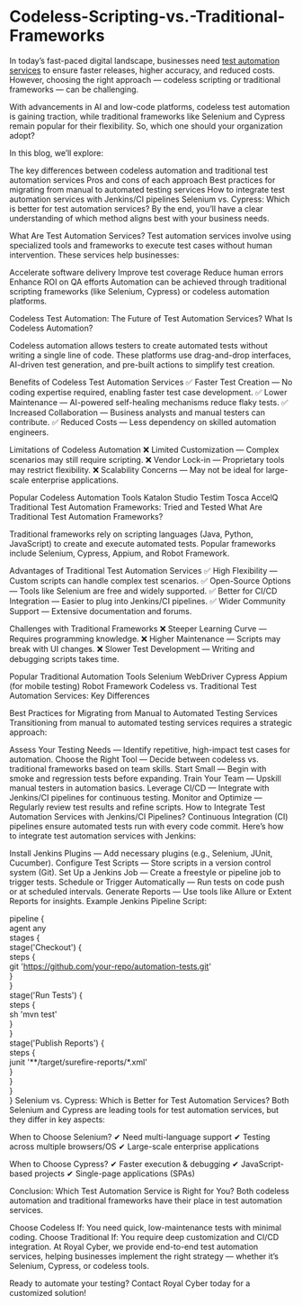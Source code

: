 # Codeless-Scripting-vs.-Traditional-Frameworks

In today’s fast-paced digital landscape, businesses need [test automation services](https://www.royalcyber.com/technologies/test-automation-consulting-services/) to ensure faster releases, higher accuracy, and reduced costs. However, choosing the right approach — codeless scripting or traditional frameworks — can be challenging.

With advancements in AI and low-code platforms, codeless test automation is gaining traction, while traditional frameworks like Selenium and Cypress remain popular for their flexibility. So, which one should your organization adopt?

In this blog, we’ll explore:

The key differences between codeless automation and traditional test automation services
Pros and cons of each approach
Best practices for migrating from manual to automated testing services
How to integrate test automation services with Jenkins/CI pipelines
Selenium vs. Cypress: Which is better for test automation services?
By the end, you’ll have a clear understanding of which method aligns best with your business needs.

What Are Test Automation Services?
Test automation services involve using specialized tools and frameworks to execute test cases without human intervention. These services help businesses:

Accelerate software delivery
Improve test coverage
Reduce human errors
Enhance ROI on QA efforts
Automation can be achieved through traditional scripting frameworks (like Selenium, Cypress) or codeless automation platforms.

Codeless Test Automation: The Future of Test Automation Services?
What Is Codeless Automation?

Codeless automation allows testers to create automated tests without writing a single line of code. These platforms use drag-and-drop interfaces, AI-driven test generation, and pre-built actions to simplify test creation.

Benefits of Codeless Test Automation Services
✅ Faster Test Creation — No coding expertise required, enabling faster test case development.
✅ Lower Maintenance — AI-powered self-healing mechanisms reduce flaky tests.
✅ Increased Collaboration — Business analysts and manual testers can contribute.
✅ Reduced Costs — Less dependency on skilled automation engineers.

Limitations of Codeless Automation
❌ Limited Customization — Complex scenarios may still require scripting.
❌ Vendor Lock-in — Proprietary tools may restrict flexibility.
❌ Scalability Concerns — May not be ideal for large-scale enterprise applications.

Popular Codeless Automation Tools
Katalon Studio
Testim
Tosca
AccelQ
Traditional Test Automation Frameworks: Tried and Tested
What Are Traditional Test Automation Frameworks?

Traditional frameworks rely on scripting languages (Java, Python, JavaScript) to create and execute automated tests. Popular frameworks include Selenium, Cypress, Appium, and Robot Framework.

Advantages of Traditional Test Automation Services
✅ High Flexibility — Custom scripts can handle complex test scenarios.
✅ Open-Source Options — Tools like Selenium are free and widely supported.
✅ Better for CI/CD Integration — Easier to plug into Jenkins/CI pipelines.
✅ Wider Community Support — Extensive documentation and forums.

Challenges with Traditional Frameworks
❌ Steeper Learning Curve — Requires programming knowledge.
❌ Higher Maintenance — Scripts may break with UI changes.
❌ Slower Test Development — Writing and debugging scripts takes time.

Popular Traditional Automation Tools
Selenium WebDriver
Cypress
Appium (for mobile testing)
Robot Framework
Codeless vs. Traditional Test Automation Services: Key Differences

Best Practices for Migrating from Manual to Automated Testing Services
Transitioning from manual to automated testing services requires a strategic approach:

Assess Your Testing Needs — Identify repetitive, high-impact test cases for automation.
Choose the Right Tool — Decide between codeless vs. traditional frameworks based on team skills.
Start Small — Begin with smoke and regression tests before expanding.
Train Your Team — Upskill manual testers in automation basics.
Leverage CI/CD — Integrate with Jenkins/CI pipelines for continuous testing.
Monitor and Optimize — Regularly review test results and refine scripts.
How to Integrate Test Automation Services with Jenkins/CI Pipelines?
Continuous Integration (CI) pipelines ensure automated tests run with every code commit. Here’s how to integrate test automation services with Jenkins:

Install Jenkins Plugins — Add necessary plugins (e.g., Selenium, JUnit, Cucumber).
Configure Test Scripts — Store scripts in a version control system (Git).
Set Up a Jenkins Job — Create a freestyle or pipeline job to trigger tests.
Schedule or Trigger Automatically — Run tests on code push or at scheduled intervals.
Generate Reports — Use tools like Allure or Extent Reports for insights.
Example Jenkins Pipeline Script:

pipeline {  
    agent any  
    stages {  
        stage('Checkout') {  
            steps {  
                git 'https://github.com/your-repo/automation-tests.git'  
            }  
        }  
        stage('Run Tests') {  
            steps {  
                sh 'mvn test'  
            }  
        }  
        stage('Publish Reports') {  
            steps {  
                junit '**/target/surefire-reports/*.xml'  
            }  
        }  
    }  
}
Selenium vs. Cypress: Which is Better for Test Automation Services?
Both Selenium and Cypress are leading tools for test automation services, but they differ in key aspects:


When to Choose Selenium?
✔ Need multi-language support
✔ Testing across multiple browsers/OS
✔ Large-scale enterprise applications

When to Choose Cypress?
✔ Faster execution & debugging
✔ JavaScript-based projects
✔ Single-page applications (SPAs)

Conclusion: Which Test Automation Service is Right for You?
Both codeless automation and traditional frameworks have their place in test automation services.

Choose Codeless If: You need quick, low-maintenance tests with minimal coding.
Choose Traditional If: You require deep customization and CI/CD integration.
At Royal Cyber, we provide end-to-end test automation services, helping businesses implement the right strategy — whether it’s Selenium, Cypress, or codeless tools.

Ready to automate your testing? Contact Royal Cyber today for a customized solution!
